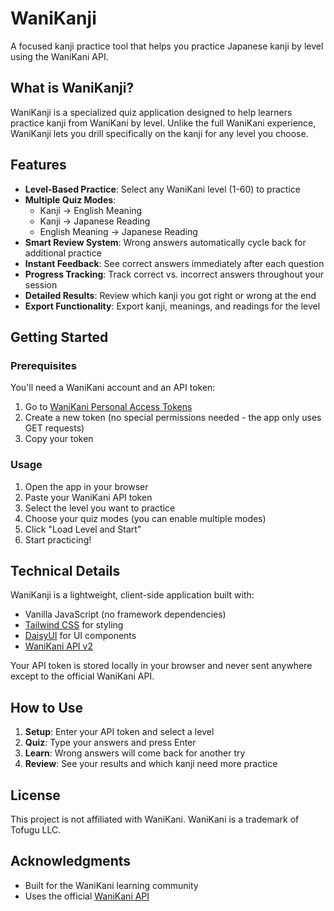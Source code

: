 # WaniKanji

A focused kanji practice tool that helps you practice Japanese kanji by level using the WaniKani API.

## What is WaniKanji?

WaniKanji is a specialized quiz application designed to help learners practice kanji from WaniKani by level. Unlike the full WaniKani experience, WaniKanji lets you drill specifically on the kanji for any level you choose.

## Features

-   **Level-Based Practice**: Select any WaniKani level (1-60) to practice
-   **Multiple Quiz Modes**:
    -   Kanji → English Meaning
    -   Kanji → Japanese Reading
    -   English Meaning → Japanese Reading
-   **Smart Review System**: Wrong answers automatically cycle back for additional practice
-   **Instant Feedback**: See correct answers immediately after each question
-   **Progress Tracking**: Track correct vs. incorrect answers throughout your session
-   **Detailed Results**: Review which kanji you got right or wrong at the end
-   **Export Functionality**: Export kanji, meanings, and readings for the level

## Getting Started

### Prerequisites

You'll need a WaniKani account and an API token:

1. Go to [WaniKani Personal Access Tokens](https://www.wanikani.com/settings/personal_access_tokens)
2. Create a new token (no special permissions needed - the app only uses GET requests)
3. Copy your token

### Usage

1. Open the app in your browser
2. Paste your WaniKani API token
3. Select the level you want to practice
4. Choose your quiz modes (you can enable multiple modes)
5. Click "Load Level and Start"
6. Start practicing!

## Technical Details

WaniKanji is a lightweight, client-side application built with:

-   Vanilla JavaScript (no framework dependencies)
-   [Tailwind CSS](https://tailwindcss.com/) for styling
-   [DaisyUI](https://daisyui.com/) for UI components
-   [WaniKani API v2](https://docs.api.wanikani.com/20170710/)

Your API token is stored locally in your browser and never sent anywhere except to the official WaniKani API.

## How to Use

1. **Setup**: Enter your API token and select a level
2. **Quiz**: Type your answers and press Enter
3. **Learn**: Wrong answers will come back for another try
4. **Review**: See your results and which kanji need more practice

## License

This project is not affiliated with WaniKani. WaniKani is a trademark of Tofugu LLC.

## Acknowledgments

-   Built for the WaniKani learning community
-   Uses the official [WaniKani API](https://docs.api.wanikani.com/)
